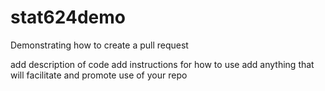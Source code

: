 # stat624demo
Demonstrating how to create a pull request

add description of code
add instructions for how to use
add anything that will facilitate and promote use of your repo
